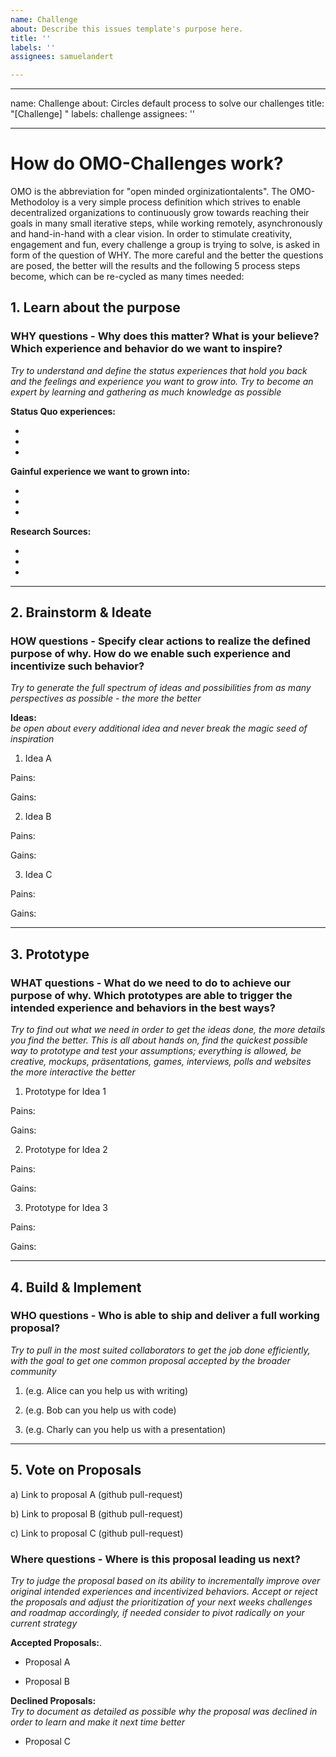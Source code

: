 ```yaml
---
name: Challenge
about: Describe this issues template's purpose here.
title: ''
labels: ''
assignees: samuelandert

---
```


---
name: Challenge
about: Circles default process to solve our challenges
title: "[Challenge] "
labels: challenge
assignees: ''

---
# How do OMO-Challenges work?
OMO is the abbreviation for "open minded orginizationtalents". The OMO-Methodoloy is a very simple process definition which strives to enable decentralized organizations to continuously grow towards reaching their goals in many small iterative steps, while working remotely, asynchronously and hand-in-hand with a clear vision.
In order to stimulate creativity, engagement and fun, every challenge a group is trying to solve, is asked in form of the question of WHY. The more careful and the better the questions are posed, the better will the results and the following 5 process steps become, which can be re-cycled as many times needed: 

## 1. Learn about the purpose

### WHY questions - Why does this matter? What is your believe? Which experience and behavior do we want to inspire? 
_Try to understand and define the status experiences that hold you back and the feelings and experience you want to grow into. Try to become an expert by learning and gathering as much knowledge as possible_ 

**Status Quo experiences:**   

-

-

-

**Gainful experience we want to grown into:**

-

-

-


**Research Sources:**

-

-

-

___ 
## 2. Brainstorm & Ideate

### HOW questions - Specify clear actions to realize the defined purpose of why. How do we enable such experience and incentivize such behavior? 
_Try to generate the full spectrum of ideas and possibilities from as many perspectives as possible - the more the better_

**Ideas:**  
_be open about every additional idea and never break the magic seed of inspiration_

1. Idea A 

Pains: 

Gains:

2. Idea B 

Pains: 

Gains:

3. Idea C 

Pains: 

Gains:

___
## 3. Prototype 

### WHAT questions - What do we need to do to achieve our purpose of why. Which prototypes are able to trigger the intended experience and behaviors in the best ways? 
_Try to find out what we need in order to get the ideas done, the more details you find the better. This is all about hands on, find the quickest possible way to prototype and test your assumptions; everything is allowed, be creative, mockups, präsentations, games, interviews, polls and websites the more interactive the better_

1. Prototype for Idea 1

Pains:

Gains:

2. Prototype for Idea 2

Pains:

Gains:


3. Prototype for Idea 3

Pains:

Gains:


___
## 4. Build & Implement

### WHO questions - Who is able to ship and deliver a full working proposal?
_Try to pull in the most suited collaborators to get the job done efficiently, with the goal to get one common proposal accepted by the broader community_

1. (e.g. Alice can you help us with writing)

2. (e.g. Bob can you help us with code)

3. (e.g. Charly can you help us with a presentation)

___
## 5. Vote on Proposals

a) Link to proposal A (github pull-request)

b) Link to proposal B (github pull-request)

c) Link to proposal C (github pull-request)

### Where questions - Where is this proposal leading us next?
_Try to judge the proposal based on its ability to incrementally improve over original intended experiences and incentivized behaviors. Accept or reject the proposals and adjust the prioritization of your next weeks challenges and roadmap accordingly, if needed consider to pivot radically on your current strategy_

**Accepted Proposals:**. 

- Proposal A 

- Proposal B

**Declined Proposals:**  
_Try to document as detailed as possible why the proposal was declined in order to learn and make it next time better_

- Proposal C
